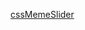 [cssMemeSlider](https://yuliya9449.github.io/cssMemeSlider/cssMemeSlider/index.html "link to deploy")